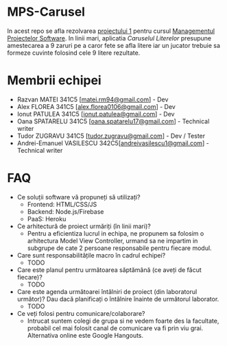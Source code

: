 # MPS-Carusel

In acest repo se afla rezolvarea [proiectului 1](http://elf.cs.pub.ro/mps/wiki/proiect/proiect-1) pentru cursul [Managementul Proiectelor Software](http://elf.cs.pub.ro/mps/wiki/). In linii mari, aplicatia *Caruselul Literelor* presupune amestecarea a 9 zaruri pe a caror fete se afla litere iar un jucator trebuie sa formeze cuvinte folosind cele 9 litere rezultate.

# Membrii echipei
  * Razvan MATEI 341C5 [matei.rm94@gmail.com] - Dev
  * Alex FLOREA 341C5 [alex.florea0106@gmail.com] - Dev
  * Ionut PATULEA 341C5 [ionut.patulea@gmail.com] - Dev
  * Oana SPATARELU 341C5 [oana.spatarelu17@gmail.com] - Technical writer
  * Tudor ZUGRAVU 341C5 [tudor.zugravu@gmail.com] - Dev / Tester
  * Andrei-Emanuel VASILESCU 342C5[andreivasilescu1@gmail.com] - Technical writer

# FAQ
  * Ce soluții software vă propuneți să utilizați?
    * Frontend: HTML/CSS/JS
    * Backend: Node.js/Firebase
    * PaaS: Heroku
  * Ce arhitectură de proiect urmăriți (în linii mari)?
    * Pentru a eficientiza lucrul in echipa, ne propunem sa folosim o arhitectura Model View Controller, urmand sa ne impartim in subgrupe de cate 2 persoane responsabile pentru fiecare modul.
  * Care sunt responsabilitățile macro în cadrul echipei?
    * TODO
  * Care este planul pentru următoarea săptămână (ce aveți de făcut fiecare)?
    * TODO
  * Care este agenda următoarei întâlniri de proiect (din laboratorul următor)? Dau dacă planificați o întâlnire înainte de următorul laborator.
    * TODO
  * Ce veți folosi pentru comunicare/colaborare?
    * Intrucat suntem colegi de grupa si ne vedem foarte des la facultate, probabil cel mai folosit canal de comunicare va fi prin viu grai. Alternativa online este Google Hangouts.
